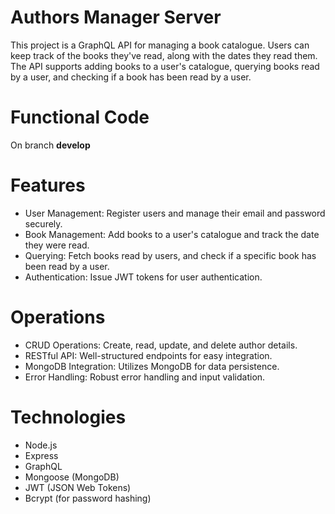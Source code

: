 # Authors Manager Server
This project is a GraphQL API for managing a book catalogue. Users can keep track of the books they've read, along with the dates they read them. The API supports adding books to a user's catalogue, querying books read by a user, and checking if a book has been read by a user.

# Functional Code
On branch **develop**

# Features
- User Management: Register users and manage their email and password securely.
- Book Management: Add books to a user's catalogue and track the date they were read.
- Querying: Fetch books read by users, and check if a specific book has been read by a user.
- Authentication: Issue JWT tokens for user authentication.

# Operations
- CRUD Operations: Create, read, update, and delete author details.
- RESTful API: Well-structured endpoints for easy integration.
- MongoDB Integration: Utilizes MongoDB for data persistence.
- Error Handling: Robust error handling and input validation.

# Technologies
- Node.js
- Express
- GraphQL
- Mongoose (MongoDB)
- JWT (JSON Web Tokens)
- Bcrypt (for password hashing)
